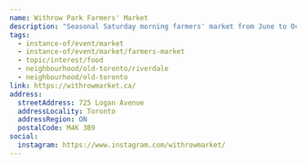 ```yaml
---
name: Withrow Park Farmers' Market
description: "Seasonal Saturday morning farmers' market from June to October at Withrow Park in the East End."
tags:
  - instance-of/event/market
  - instance-of/event/market/farmers-market
  - topic/interest/food
  - neighbourhood/old-toronto/riverdale
  - neighbourhood/old-toronto
link: https://withrowmarket.ca/
address:
  streetAddress: 725 Logan Avenue
  addressLocality: Toronto
  addressRegion: ON
  postalCode: M4K 3B9
social:
  instagram: https://www.instagram.com/withrowmarket/
---
```

